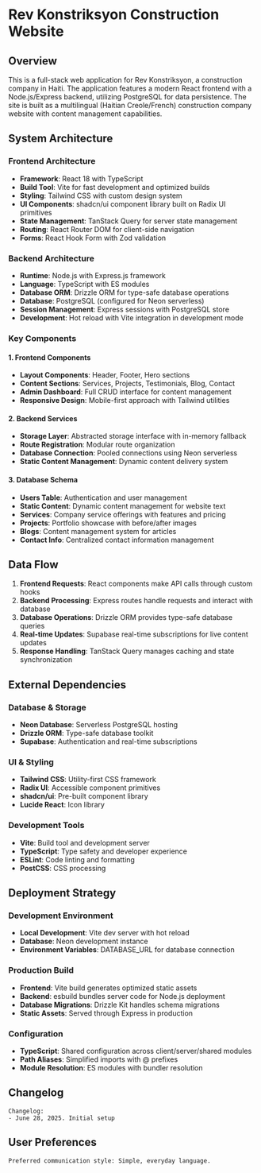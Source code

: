 # Rev Konstriksyon Construction Website

## Overview

This is a full-stack web application for Rev Konstriksyon, a construction company in Haiti. The application features a modern React frontend with a Node.js/Express backend, utilizing PostgreSQL for data persistence. The site is built as a multilingual (Haitian Creole/French) construction company website with content management capabilities.

## System Architecture

### Frontend Architecture
- **Framework**: React 18 with TypeScript
- **Build Tool**: Vite for fast development and optimized builds
- **Styling**: Tailwind CSS with custom design system
- **UI Components**: shadcn/ui component library built on Radix UI primitives
- **State Management**: TanStack Query for server state management
- **Routing**: React Router DOM for client-side navigation
- **Forms**: React Hook Form with Zod validation

### Backend Architecture
- **Runtime**: Node.js with Express.js framework
- **Language**: TypeScript with ES modules
- **Database ORM**: Drizzle ORM for type-safe database operations
- **Database**: PostgreSQL (configured for Neon serverless)
- **Session Management**: Express sessions with PostgreSQL store
- **Development**: Hot reload with Vite integration in development mode

### Key Components

#### 1. Frontend Components
- **Layout Components**: Header, Footer, Hero sections
- **Content Sections**: Services, Projects, Testimonials, Blog, Contact
- **Admin Dashboard**: Full CRUD interface for content management
- **Responsive Design**: Mobile-first approach with Tailwind utilities

#### 2. Backend Services
- **Storage Layer**: Abstracted storage interface with in-memory fallback
- **Route Registration**: Modular route organization
- **Database Connection**: Pooled connections using Neon serverless
- **Static Content Management**: Dynamic content delivery system

#### 3. Database Schema
- **Users Table**: Authentication and user management
- **Static Content**: Dynamic content management for website text
- **Services**: Company service offerings with features and pricing
- **Projects**: Portfolio showcase with before/after images
- **Blogs**: Content management system for articles
- **Contact Info**: Centralized contact information management

## Data Flow

1. **Frontend Requests**: React components make API calls through custom hooks
2. **Backend Processing**: Express routes handle requests and interact with database
3. **Database Operations**: Drizzle ORM provides type-safe database queries
4. **Real-time Updates**: Supabase real-time subscriptions for live content updates
5. **Response Handling**: TanStack Query manages caching and state synchronization

## External Dependencies

### Database & Storage
- **Neon Database**: Serverless PostgreSQL hosting
- **Drizzle ORM**: Type-safe database toolkit
- **Supabase**: Authentication and real-time subscriptions

### UI & Styling
- **Tailwind CSS**: Utility-first CSS framework
- **Radix UI**: Accessible component primitives
- **shadcn/ui**: Pre-built component library
- **Lucide React**: Icon library

### Development Tools
- **Vite**: Build tool and development server
- **TypeScript**: Type safety and developer experience
- **ESLint**: Code linting and formatting
- **PostCSS**: CSS processing

## Deployment Strategy

### Development Environment
- **Local Development**: Vite dev server with hot reload
- **Database**: Neon development instance
- **Environment Variables**: DATABASE_URL for database connection

### Production Build
- **Frontend**: Vite build generates optimized static assets
- **Backend**: esbuild bundles server code for Node.js deployment
- **Database Migrations**: Drizzle Kit handles schema migrations
- **Static Assets**: Served through Express in production

### Configuration
- **TypeScript**: Shared configuration across client/server/shared modules
- **Path Aliases**: Simplified imports with @ prefixes
- **Module Resolution**: ES modules with bundler resolution

## Changelog

```
Changelog:
- June 28, 2025. Initial setup
```

## User Preferences

```
Preferred communication style: Simple, everyday language.
```